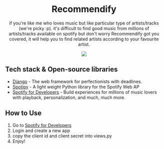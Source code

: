 <h1 align="center">Recommendify</h1>

<p align="center">  
if you're like me who loves music but like particular type of artists/tracks (we're picky :p).
it's difficult to find good music from millions of artists/tracks available on spotify but don't worry Recommendify 
got you covered, it will help you to find related artists according to your favourite artist. <br>

<p align="center">
<img src="https://github.com/AndroShivam/Recommendify/blob/main/screenshots/recommendify.gif"/>
</p>

## Tech stack & Open-source libraries
- [Django](https://www.djangoproject.com/) - The web framework for perfectionists with deadlines.
- [Spotipy](https://github.com/plamere/spotipy) - A light weight Python library for the Spotify Web AP
- [Spotify for Developers](https://developer.spotify.com/) - Build experiences for millions of music lovers with playback, personalization, and much, much more.

## How to Use
1. Go to [Spotify for Developers](https://developer.spotify.com/dashboard)
2. Login and create a new app
3. copy the client id and client secret into views.py
4. Enjoy!
